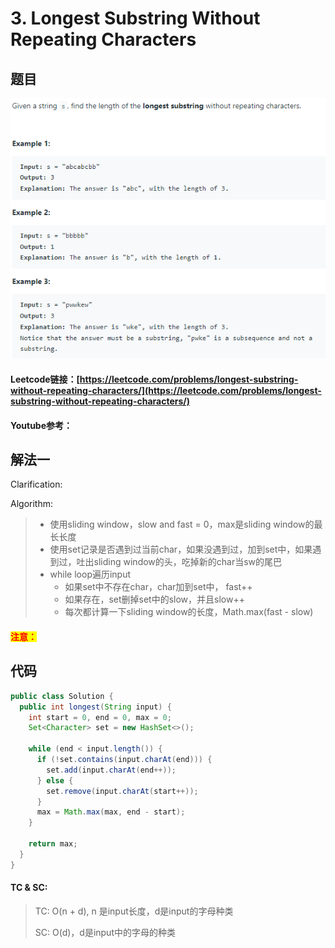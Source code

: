 # 3. Longest Substring Without Repeating Characters

## 题目

![](<../../.gitbook/assets/image (110).png>)

#### Leetcode链接：[https://leetcode.com/problems/longest-substring-without-repeating-characters/](https://leetcode.com/problems/longest-substring-without-repeating-characters/)

#### Youtube参考：

## 解法一

Clarification:&#x20;

Algorithm:&#x20;

> * 使用sliding window，slow and fast = 0，max是sliding window的最长长度
> * 使用set记录是否遇到过当前char，如果没遇到过，加到set中，如果遇到过，吐出sliding window的头，吃掉新的char当sw的尾巴
> * while loop遍历input
>   * 如果set中不存在char，char加到set中， fast++
>   * 如果存在，set删掉set中的slow，并且slow++
>   * 每次都计算一下sliding window的长度，Math.max(fast - slow)

#### <mark style="color:red;">注意：</mark>

## 代码

```java
public class Solution {
  public int longest(String input) {
    int start = 0, end = 0, max = 0;
    Set<Character> set = new HashSet<>();

    while (end < input.length()) {
      if (!set.contains(input.charAt(end))) {
        set.add(input.charAt(end++));
      } else {
        set.remove(input.charAt(start++));
      }
      max = Math.max(max, end - start);
    }

    return max;
  }
}

```

#### TC & SC:&#x20;

> TC: O(n + d), n 是input长度，d是input的字母种类
>
> SC: O(d)，d是input中的字母的种类
